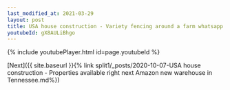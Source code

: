 ```yaml
---
last_modified_at: 2021-03-29
layout: post
title: USA house construction - Variety fencing around a farm whatsapp status
youtubeId: gX8AULiBhgo
---
```


{% include youtubePlayer.html id=page.youtubeId %}

[Next]({{ site.baseurl }}{% link split1/_posts/2020-10-07-USA house construction - Properties available right next Amazon new warehouse in Tennessee.md%})
